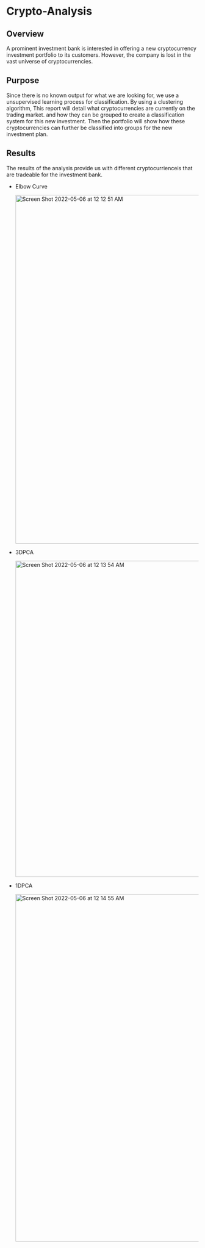 # Crypto-Analysis

## Overview 
A prominent investment bank is interested in offering a new cryptocurrency investment portfolio to its customers. However, the company is lost in the vast universe of cryptocurrencies.

## Purpose
Since there is no known output for what we are looking for, we use a unsupervised learning process for classification. By using a clustering algorithm, This report will detail what cryptocurrencies are currently on the trading market. and how they can be grouped to create a classification system for this new investment. Then the portfolio will show how these cryptocurrencies can further be classified into groups for the new investment plan. 

## Results 
The results of the analysis provide us with different cryptocurrienceis that are tradeable for the investment bank. 

* Elbow Curve 

  <img width="914" alt="Screen Shot 2022-05-06 at 12 12 51 AM" src="https://user-images.githubusercontent.com/94096530/167084522-50ac0b73-5e0c-4f4a-8fa2-9a86da3c3c1c.png">
  
* 3DPCA

  <img width="829" alt="Screen Shot 2022-05-06 at 12 13 54 AM" src="https://user-images.githubusercontent.com/94096530/167084652-63e678e7-ff06-47cb-85f2-3c82ba077ce8.png">
  
* 1DPCA

  <img width="911" alt="Screen Shot 2022-05-06 at 12 14 55 AM" src="https://user-images.githubusercontent.com/94096530/167084858-9f7a9fb1-4aef-40ba-b5a3-5ced24a33797.png">


